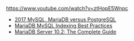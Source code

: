 https://www.youtube.com/watch?v=ztHopE5Wnpc
- [2017 MySQL, MariaDB versus PostgreSQL](https://www.youtube.com/watch?v=WVAQqK62VH0)
- [MariaDB MySQL Indexing Best Practices](https://www.youtube.com/watch?v=0WIv1idyXVk)
- [MariaDB Server 10.2: The Complete Guide](https://www.youtube.com/watch?v=g3a7Vvw9-eI)